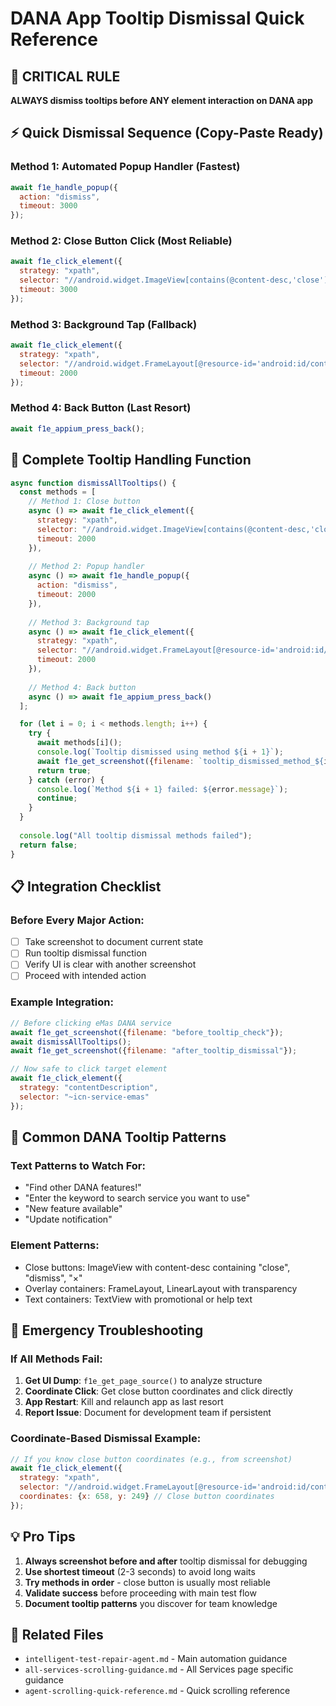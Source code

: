 # DANA App Tooltip Dismissal Quick Reference

## 🚨 CRITICAL RULE
**ALWAYS dismiss tooltips before ANY element interaction on DANA app**

## ⚡ Quick Dismissal Sequence (Copy-Paste Ready)

### Method 1: Automated Popup Handler (Fastest)
```javascript
await f1e_handle_popup({
  action: "dismiss", 
  timeout: 3000
});
```

### Method 2: Close Button Click (Most Reliable)
```javascript
await f1e_click_element({
  strategy: "xpath",
  selector: "//android.widget.ImageView[contains(@content-desc,'close') or contains(@content-desc,'dismiss') or contains(@content-desc,'×')]",
  timeout: 3000
});
```

### Method 3: Background Tap (Fallback)
```javascript
await f1e_click_element({
  strategy: "xpath",
  selector: "//android.widget.FrameLayout[@resource-id='android:id/content']",
  timeout: 2000
});
```

### Method 4: Back Button (Last Resort)
```javascript
await f1e_appium_press_back();
```

## 🔄 Complete Tooltip Handling Function

```javascript
async function dismissAllTooltips() {
  const methods = [
    // Method 1: Close button
    async () => await f1e_click_element({
      strategy: "xpath",
      selector: "//android.widget.ImageView[contains(@content-desc,'close') or contains(@content-desc,'dismiss') or contains(@content-desc,'×')]",
      timeout: 2000
    }),
    
    // Method 2: Popup handler
    async () => await f1e_handle_popup({
      action: "dismiss",
      timeout: 2000
    }),
    
    // Method 3: Background tap
    async () => await f1e_click_element({
      strategy: "xpath", 
      selector: "//android.widget.FrameLayout[@resource-id='android:id/content']",
      timeout: 2000
    }),
    
    // Method 4: Back button
    async () => await f1e_appium_press_back()
  ];

  for (let i = 0; i < methods.length; i++) {
    try {
      await methods[i]();
      console.log(`Tooltip dismissed using method ${i + 1}`);
      await f1e_get_screenshot({filename: `tooltip_dismissed_method_${i + 1}`});
      return true;
    } catch (error) {
      console.log(`Method ${i + 1} failed: ${error.message}`);
      continue;
    }
  }
  
  console.log("All tooltip dismissal methods failed");
  return false;
}
```

## 📋 Integration Checklist

### Before Every Major Action:
- [ ] Take screenshot to document current state
- [ ] Run tooltip dismissal function  
- [ ] Verify UI is clear with another screenshot
- [ ] Proceed with intended action

### Example Integration:
```javascript
// Before clicking eMas DANA service
await f1e_get_screenshot({filename: "before_tooltip_check"});
await dismissAllTooltips();
await f1e_get_screenshot({filename: "after_tooltip_dismissal"});

// Now safe to click target element
await f1e_click_element({
  strategy: "contentDescription",
  selector: "~icn-service-emas"
});
```

## 🎯 Common DANA Tooltip Patterns

### Text Patterns to Watch For:
- "Find other DANA features!"
- "Enter the keyword to search service you want to use"
- "New feature available"
- "Update notification"

### Element Patterns:
- Close buttons: ImageView with content-desc containing "close", "dismiss", "×"
- Overlay containers: FrameLayout, LinearLayout with transparency
- Text containers: TextView with promotional or help text

## 🚨 Emergency Troubleshooting

### If All Methods Fail:
1. **Get UI Dump**: `f1e_get_page_source()` to analyze structure
2. **Coordinate Click**: Get close button coordinates and click directly
3. **App Restart**: Kill and relaunch app as last resort
4. **Report Issue**: Document for development team if persistent

### Coordinate-Based Dismissal Example:
```javascript
// If you know close button coordinates (e.g., from screenshot)
await f1e_click_element({
  strategy: "xpath",
  selector: "//android.widget.FrameLayout[@resource-id='android:id/content']",
  coordinates: {x: 658, y: 249} // Close button coordinates
});
```

## 💡 Pro Tips

1. **Always screenshot before and after** tooltip dismissal for debugging
2. **Use shortest timeout** (2-3 seconds) to avoid long waits
3. **Try methods in order** - close button is usually most reliable
4. **Validate success** before proceeding with main test flow
5. **Document tooltip patterns** you discover for team knowledge

## 🔗 Related Files
- `intelligent-test-repair-agent.md` - Main automation guidance
- `all-services-scrolling-guidance.md` - All Services page specific guidance
- `agent-scrolling-quick-reference.md` - Quick scrolling reference